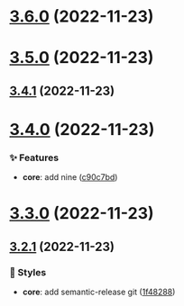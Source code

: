 # [3.6.0](https://github.com/basantech89/semantic-cli-test/compare/v3.5.0...v3.6.0) (2022-11-23)

# [3.5.0](https://github.com/basantech89/semantic-cli-test/compare/v3.4.1...v3.5.0) (2022-11-23)

## [3.4.1](https://github.com/basantech89/semantic-cli-test/compare/v3.4.0...v3.4.1) (2022-11-23)

# [3.4.0](https://github.com/basantech89/semantic-cli-test/compare/v3.3.0...v3.4.0) (2022-11-23)


### ✨ Features

* **core**: add nine ([c90c7bd](https://github.com/basantech89/semantic-cli-test/commit/c90c7bd))

# [3.3.0](https://github.com/basantech89/semantic-cli-test/compare/v3.2.1...v3.3.0) (2022-11-23)

## [3.2.1](https://github.com/basantech89/semantic-cli-test/compare/v3.2.0...v3.2.1) (2022-11-23)


### 💄 Styles

* **core**: add semantic-release git ([1f48288](https://github.com/basantech89/semantic-cli-test/commit/1f48288))
